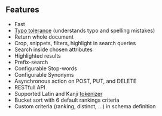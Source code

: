 ## Features

* Fast
* [Typo tolerance](/advanced_guides/typotolerance.md#typo-tolerance) (understands typo and spelling mistakes)
* Return whole document
* Crop, snippets, filters, highlight in search queries
* Search inside chosen attributes
* Highlighted results
* Prefix-search
* Configurable Stop-words
* Configurable Synonyms
* Asynchronous action on POST, PUT, and DELETE
* RESTfull API
* Supported Latin and Kanji [tokenizer](https://github.com/meilisearch/MeiliDB/blob/dc5c42821e1340e96cb90a3da472264624a26326/meilidb-tokenizer/src/lib.rs) 
* Bucket sort with 6 default rankings criteria
* Custom criteria (ranking, distinct, ...) in schema definition
<!-- Schemaless possibility -->


